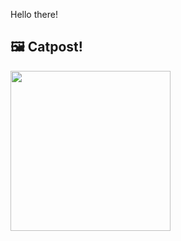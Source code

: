 Hello there!



## 🖼️ Catpost!

<sub>
    <img src="https://cdn2.thecatapi.com/images/d4u.jpg" height="256">
</sub>

